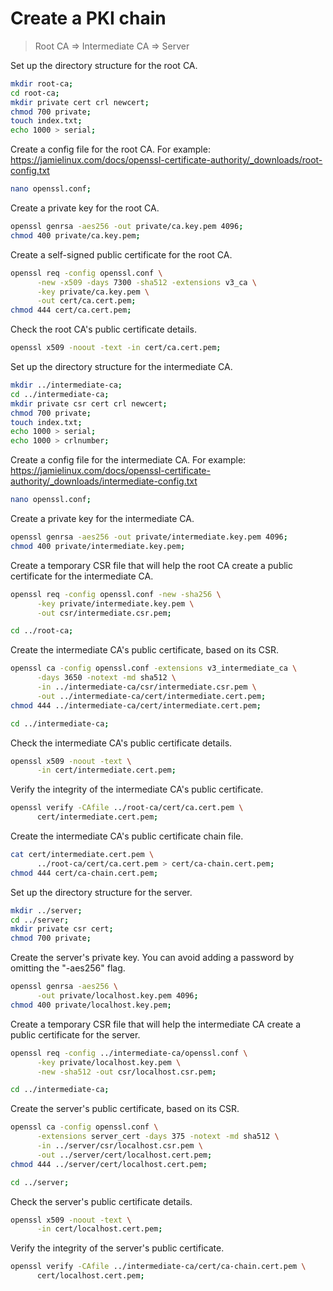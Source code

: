 # Create a PKI chain

> Root CA => Intermediate CA => Server

Set up the directory structure for the root CA.

```sh
mkdir root-ca;
cd root-ca;
mkdir private cert crl newcert;
chmod 700 private;
touch index.txt;
echo 1000 > serial;
```

Create a config file for the root CA. For example:
https://jamielinux.com/docs/openssl-certificate-authority/_downloads/root-config.txt

```sh
nano openssl.conf;
```

Create a private key for the root CA.

```sh
openssl genrsa -aes256 -out private/ca.key.pem 4096;
chmod 400 private/ca.key.pem;
```

Create a self-signed public certificate for the root CA.

```sh
openssl req -config openssl.conf \
      -new -x509 -days 7300 -sha512 -extensions v3_ca \
      -key private/ca.key.pem \
      -out cert/ca.cert.pem;
chmod 444 cert/ca.cert.pem;
```

Check the root CA's public certificate details.

```sh
openssl x509 -noout -text -in cert/ca.cert.pem;
```

Set up the directory structure for the intermediate CA.

```sh
mkdir ../intermediate-ca;
cd ../intermediate-ca;
mkdir private csr cert crl newcert;
chmod 700 private;
touch index.txt;
echo 1000 > serial;
echo 1000 > crlnumber;
```

Create a config file for the intermediate CA. For example:
https://jamielinux.com/docs/openssl-certificate-authority/_downloads/intermediate-config.txt

```sh
nano openssl.conf;
```

Create a private key for the intermediate CA.

```sh
openssl genrsa -aes256 -out private/intermediate.key.pem 4096;
chmod 400 private/intermediate.key.pem;
```

Create a temporary CSR file that will help the root CA create a public certificate for the intermediate CA.

```sh
openssl req -config openssl.conf -new -sha256 \
      -key private/intermediate.key.pem \
      -out csr/intermediate.csr.pem;
```

```sh
cd ../root-ca;
```

Create the intermediate CA's public certificate, based on its CSR.

```sh
openssl ca -config openssl.conf -extensions v3_intermediate_ca \
      -days 3650 -notext -md sha512 \
      -in ../intermediate-ca/csr/intermediate.csr.pem \
      -out ../intermediate-ca/cert/intermediate.cert.pem;
chmod 444 ../intermediate-ca/cert/intermediate.cert.pem;
```

```sh
cd ../intermediate-ca;
```

Check the intermediate CA's public certificate details.

```sh
openssl x509 -noout -text \
      -in cert/intermediate.cert.pem;
```

Verify the integrity of the intermediate CA's public certificate.

```sh
openssl verify -CAfile ../root-ca/cert/ca.cert.pem \
      cert/intermediate.cert.pem;
```

Create the intermediate CA's public certificate chain file.

```sh
cat cert/intermediate.cert.pem \
      ../root-ca/cert/ca.cert.pem > cert/ca-chain.cert.pem;
chmod 444 cert/ca-chain.cert.pem;
```

Set up the directory structure for the server.

```sh
mkdir ../server;
cd ../server;
mkdir private csr cert;
chmod 700 private;
```

Create the server's private key. You can avoid adding a password by omitting the "-aes256" flag.

```sh
openssl genrsa -aes256 \
      -out private/localhost.key.pem 4096;
chmod 400 private/localhost.key.pem;
```

Create a temporary CSR file that will help the intermediate CA create a public certificate for the server.

```sh
openssl req -config ../intermediate-ca/openssl.conf \
      -key private/localhost.key.pem \
      -new -sha512 -out csr/localhost.csr.pem;
```

```sh
cd ../intermediate-ca;
```

Create the server's public certificate, based on its CSR.

```sh
openssl ca -config openssl.conf \
      -extensions server_cert -days 375 -notext -md sha512 \
      -in ../server/csr/localhost.csr.pem \
      -out ../server/cert/localhost.cert.pem;
chmod 444 ../server/cert/localhost.cert.pem;
```

```sh
cd ../server;
```

Check the server's public certificate details.

```sh
openssl x509 -noout -text \
      -in cert/localhost.cert.pem;
```

Verify the integrity of the server's public certificate.

```sh
openssl verify -CAfile ../intermediate-ca/cert/ca-chain.cert.pem \
      cert/localhost.cert.pem;
```
